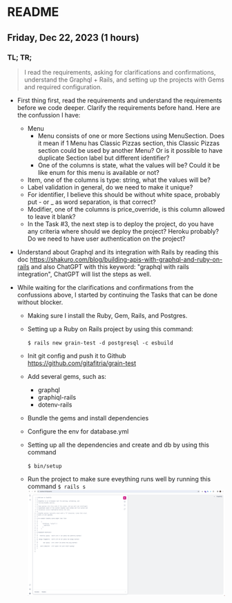 # README

## Friday, Dec 22, 2023 (1 hours)

### TL; TR;

> I read the requirements, asking for clarifications and confirmations, understand the Graphql + Rails, and setting up the projects with Gems and required configuration.

- First thing first, read the requirements and understand the requirements before we code deeper. Clarify the requirements before hand. Here are the confussion I have:
    - Menu
        - Menu consists of one or more Sections using MenuSection​. Does it mean if 1 Menu has Classic Pizzas section, this Classic Pizzas section could be used by another Menu? Or is it possible to have duplicate Section label but different identifier?
        - One of the columns is state, what the values will be? Could it be like enum for this menu is available or not?
    - Item, one of the columns is type: string, what the values will be?
    - Label validation in general, do we need to make it unique?
    - For identifier, I believe this should be without white space, probably put -​ or _​ as word separation, is that correct?
    - Modifier, one of the columns is price_override, is this column allowed to leave it blank?
    - In the Task #3, the next step is to deploy the project, do you have any criteria where should we deploy the project? Heroku probably? Do we need to have user authentication on the project?

- Understand about Graphql and its integration with Rails by reading this doc https://shakuro.com/blog/building-apis-with-graphql-and-ruby-on-rails and also ChatGPT with this keyword: "graphql with rails integration", ChatGPT will list the steps as well.

- While waiting for the clarifications and confirmations from the confussions above, I started by continuing the Tasks that can be done without blocker.
    - Making sure I install the Ruby, Gem, Rails, and Postgres.
    - Setting up a Ruby on Rails project by using this command:

        ```$ rails new grain-test -d postgresql -c esbuild```
    - Init git config and push it to Github https://github.com/gitafitria/grain-test
    - Add several gems, such as:
        - graphql
        - graphiql-rails
        - dotenv-rails
    - Bundle the gems and install dependencies
    - Configure the env for database.yml
    - Setting up all the dependencies and create and db by using this command

        ```$ bin/setup```
    - Run the project to make sure eveything runs well by running this command `$ rails s`
        ![Graphql page](https://github.com/gitafitria/grain-test/blob/main/public/readme-assets/Screenshot%202023-12-22%20at%2019.23.19.png)



